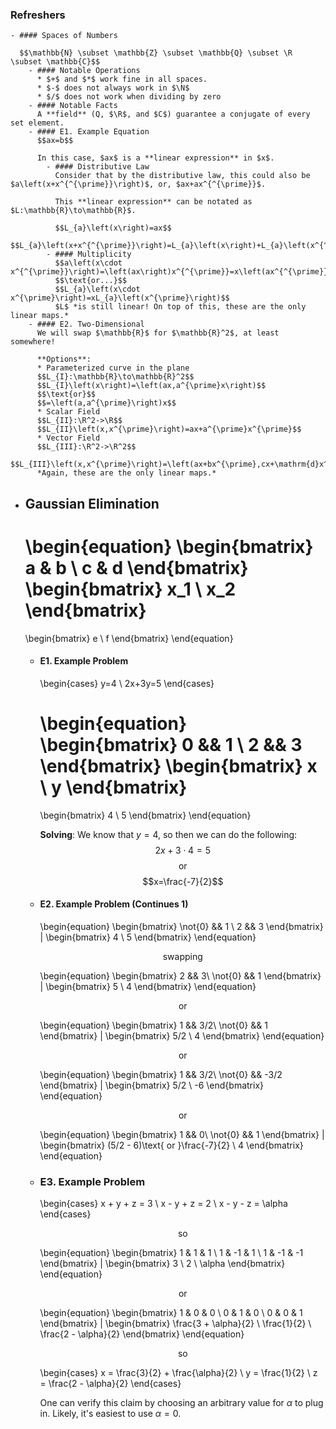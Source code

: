 ### Refreshers
	- #### Spaces of Numbers
	  
	  $$\mathbb{N} \subset \mathbb{Z} \subset \mathbb{Q} \subset \R \subset \mathbb{C}$$
		- #### Notable Operations
		  * $+$ and $*$ work fine in all spaces.
		  * $-$ does not always work in $\N$
		  * $/$ does not work when dividing by zero
		- #### Notable Facts
		  A **field** (Q, $\R$, and $C$) guarantee a conjugate of every set element.
		- #### E1. Example Equation
		  $$ax=b$$
		  
		  In this case, $ax$ is a **linear expression** in $x$.
			- #### Distributive Law
			  Consider that by the distributive law, this could also be $a\left(x+x^{^{\prime}}\right)$, or, $ax+ax^{^{\prime}}$.
			  
			  This **linear expression** can be notated as $L:\mathbb{R}\to\mathbb{R}$.
			  
			  $$L_{a}\left(x\right)=ax$$
			  $$L_{a}\left(x+x^{^{\prime}}\right)=L_{a}\left(x\right)+L_{a}\left(x^{^{\prime}}\right)$$
			- #### Multiplicity
			  $$a\left(x\cdot x^{^{\prime}}\right)=\left(ax\right)x^{^{\prime}}=x\left(ax^{^{\prime}}\right)$$
			  $$\text{or...}$$
			  $$L_{a}\left(x\cdot x^{\prime}\right)=xL_{a}\left(x^{\prime}\right)$$
			  $L$ *is still linear! On top of this, these are the only linear maps.*
		- #### E2. Two-Dimensional
		  We will swap $\mathbb{R}$ for $\mathbb{R}^2$, at least somewhere!
		  
		  **Options**:
		  * Parameterized curve in the plane
		  $$L_{I}:\mathbb{R}\to\mathbb{R}^2$$
		  $$L_{I}\left(x\right)=\left(ax,a^{\prime}x\right)$$
		  $$\text{or}$$
		  $$=\left(a,a^{\prime}\right)x$$
		  * Scalar Field
		  $$L_{II}:\R^2->\R$$
		  $$L_{II}\left(x,x^{\prime}\right)=ax+a^{\prime}x^{\prime}$$
		  * Vector Field
		  $$L_{III}:\R^2->\R^2$$
		  $$L_{III}\left(x,x^{\prime}\right)=\left(ax+bx^{\prime},cx+\mathrm{d}x^{\prime}\right)$$
		  *Again, these are the only linear maps.*
- ## Gaussian Elimination 
  \begin{equation}
  \begin{bmatrix}
  a & b \\
  c & d
  \end{bmatrix}
  \begin{bmatrix}
  x_1 \\
  x_2
  \end{bmatrix}
  =
  \begin{bmatrix}
  e \\
  f
  \end{bmatrix}
  \end{equation}
	- #### E1. Example Problem
	  \begin{cases}
	  y=4 \\
	  2x+3y=5
	  \end{cases}
	  
	  \begin{equation}
	  \begin{bmatrix}
	  0 && 1 \\
	  2 && 3
	  \end{bmatrix}
	  \begin{bmatrix}
	  x \\
	  y
	  \end{bmatrix}
	  =
	  \begin{bmatrix}
	  4 \\
	  5
	  \end{bmatrix}
	  \end{equation}
	  
	  **Solving**:
	  We know that $y=4$, so then we can do the following:
	  $$2x+3\cdot4=5$$
	  $$\text{or}$$
	  $$x=\frac{-7}{2}$$
	- #### E2. Example Problem (Continues 1)
	  \begin{equation}
	  \begin{bmatrix}
	  \not{0} && 1 \\
	  2 && 3
	  \end{bmatrix}
	  |
	  \begin{bmatrix}
	  4 \\
	  5
	  \end{bmatrix}
	  \end{equation}
	  
	  $$\text{swapping}$$
	  
	  \begin{equation}
	  \begin{bmatrix}
	  2 && 3\\
	  \not{0} && 1
	  \end{bmatrix}
	  |
	  \begin{bmatrix}
	  5 \\
	  4
	  \end{bmatrix}
	  \end{equation}
	  
	  $$\text{or}$$
	  
	  \begin{equation}
	  \begin{bmatrix}
	  1 && 3/2\\
	  \not{0} && 1
	  \end{bmatrix}
	  |
	  \begin{bmatrix}
	  5/2 \\
	  4
	  \end{bmatrix}
	  \end{equation}
	  
	  $$\text{or}$$
	  
	  \begin{equation}
	  \begin{bmatrix}
	  1 && 3/2\\
	  \not{0} && -3/2
	  \end{bmatrix}
	  |
	  \begin{bmatrix}
	  5/2 \\
	  -6
	  \end{bmatrix}
	  \end{equation}
	  
	  $$\text{or}$$
	  
	  \begin{equation}
	  \begin{bmatrix}
	  1 && 0\\
	  \not{0} && 1
	  \end{bmatrix}
	  |
	  \begin{bmatrix}
	  (5/2 - 6)\text{ or }\frac{-7}{2} \\
	  4
	  \end{bmatrix}
	  \end{equation}
	- ### E3. Example Problem
	  \begin{cases}
	  x + y + z = 3 \\
	  x - y + z = 2 \\
	  x - y - z = \alpha
	  \end{cases}
	  
	  $$\text{so}$$
	  
	  \begin{equation}
	  \begin{bmatrix}
	  1 & 1 & 1 \\
	  1 & -1 & 1 \\
	  1 & -1 & -1
	  \end{bmatrix}
	  |
	  \begin{bmatrix}
	  3 \\
	  2 \\
	  \alpha
	  \end{bmatrix}
	  \end{equation}
	  
	  $$\text{or}$$
	  
	  \begin{equation}
	  \begin{bmatrix}
	  1 & 0 & 0 \\
	  0 & 1 & 0 \\
	  0 & 0 & 1
	  \end{bmatrix}
	  |
	  \begin{bmatrix}
	  \frac{3 + \alpha}{2}  \\
	  \frac{1}{2} \\
	  \frac{2 - \alpha}{2}
	  \end{bmatrix}
	  \end{equation}
	  
	  $$\text{so}$$
	  
	  \begin{cases}
	  x = \frac{3}{2} + \frac{\alpha}{2} \\
	  y = \frac{1}{2} \\
	  z = \frac{2 - \alpha}{2}
	  \end{cases}
	  
	  One can verify this claim by choosing an arbitrary value for $\alpha$ to plug in. Likely, it's easiest to use $\alpha = 0$.